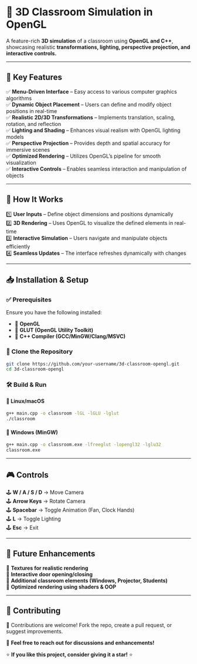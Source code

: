 # 🏫 3D Classroom Simulation in OpenGL

A feature-rich **3D simulation** of a classroom using **OpenGL and C++**, showcasing realistic **transformations, lighting, perspective projection, and interactive controls.**

---

## 🚀 Key Features

✅ **Menu-Driven Interface** – Easy access to various computer graphics algorithms  
✅ **Dynamic Object Placement** – Users can define and modify object positions in real-time  
✅ **Realistic 2D/3D Transformations** – Implements translation, scaling, rotation, and reflection  
✅ **Lighting and Shading** – Enhances visual realism with OpenGL lighting models  
✅ **Perspective Projection** – Provides depth and spatial accuracy for immersive scenes  
✅ **Optimized Rendering** – Utilizes OpenGL’s pipeline for smooth visualization  
✅ **Interactive Controls** – Enables seamless interaction and manipulation of objects  

---

## 🎯 How It Works

1️⃣ **User Inputs** – Define object dimensions and positions dynamically  
2️⃣ **3D Rendering** – Uses OpenGL to visualize the defined elements in real-time  
3️⃣ **Interactive Simulation** – Users navigate and manipulate objects efficiently  
4️⃣ **Seamless Updates** – The interface refreshes dynamically with changes  

---

## 📥 Installation & Setup

### ✅ Prerequisites
Ensure you have the following installed:
- 🔹 **OpenGL**
- 🔹 **GLUT (OpenGL Utility Toolkit)**
- 🔹 **C++ Compiler (GCC/MinGW/Clang/MSVC)**

### 🔹 Clone the Repository
```sh
git clone https://github.com/your-username/3d-classroom-opengl.git
cd 3d-classroom-opengl
```

### 🛠️ Build & Run
#### 🔹 Linux/macOS
```sh
g++ main.cpp -o classroom -lGL -lGLU -lglut
./classroom
```

#### 🔹 Windows (MinGW)
```sh
g++ main.cpp -o classroom.exe -lfreeglut -lopengl32 -lglu32
classroom.exe
```

---

## 🎮 Controls

🕹 **W / A / S / D** → Move Camera  
🕹 **Arrow Keys** → Rotate Camera  
🕹 **Spacebar** → Toggle Animation (Fan, Clock Hands)  
🕹 **L** → Toggle Lighting  
🕹 **Esc** → Exit  

---

## 🔮 Future Enhancements

🚀 **Textures for realistic rendering**  
🚀 **Interactive door opening/closing**  
🚀 **Additional classroom elements (Windows, Projector, Students)**  
🚀 **Optimized rendering using shaders & OOP**  

---

## 🤝 Contributing

👥 Contributions are welcome! Fork the repo, create a pull request, or suggest improvements.  

📩 **Feel free to reach out for discussions and enhancements!**  

⭐ **If you like this project, consider giving it a star!** ⭐
